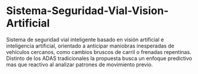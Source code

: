 # Sistema-Seguridad-Vial-Vision-Artificial
Sistema de seguridad vial inteligente basado en visión artificial e inteligencia artificial, orientado a anticipar maniobras inesperadas de vehículos cercanos, como cambios bruscos de carril o frenadas repentinas. Distinto de los ADAS tradicionales la propuesta busca un enfoque predictivo mas que reactivo al analizar patrones de movimiento previo.
